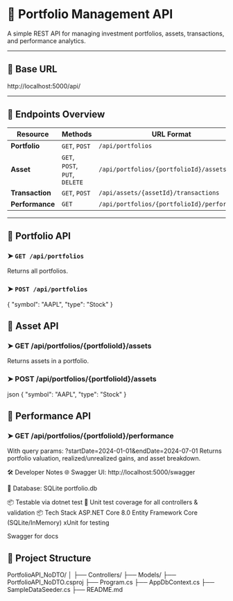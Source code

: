# 📘 Portfolio Management API

A simple REST API for managing investment portfolios, assets, transactions, and performance analytics.

---

## 🔗 Base URL
http://localhost:5000/api/

---

## 📂 Endpoints Overview

| Resource     | Methods               | URL Format                                |
|--------------|------------------------|--------------------------------------------|
| **Portfolio**    | `GET`, `POST`        | `/api/portfolios`                         |
| **Asset**        | `GET`, `POST`, `PUT`, `DELETE` | `/api/portfolios/{portfolioId}/assets` |
| **Transaction**  | `GET`, `POST`        | `/api/assets/{assetId}/transactions`      |
| **Performance**  | `GET`                | `/api/portfolios/{portfolioId}/performance` |

---

## 📁 Portfolio API

### ➤ `GET /api/portfolios`

Returns all portfolios.

### ➤ `POST /api/portfolios`

{
  "symbol": "AAPL",
  "type": "Stock"
}

## 📁 Asset API
### ➤ GET /api/portfolios/{portfolioId}/assets
Returns assets in a portfolio.

### ➤ POST /api/portfolios/{portfolioId}/assets
json
{
  "symbol": "AAPL",
  "type": "Stock"
}

## 📁  Performance API
### ➤ GET /api/portfolios/{portfolioId}/performance
With query params:
?startDate=2024-01-01&endDate=2024-07-01
Returns portfolio valuation, realized/unrealized gains, and asset breakdown.

🛠️ Developer Notes
🌐 Swagger UI: http://localhost:5000/swagger

💾 Database: SQLite portfolio.db

📦 Testable via dotnet test
🧪 Unit test coverage for all controllers & validation
📦 Tech Stack
ASP.NET Core 8.0
Entity Framework Core (SQLite/InMemory)
xUnit for testing

Swagger for docs
## 📁 Project Structure

PortfolioAPI_NoDTO/
│
├── Controllers/
├── Models/
├── PortfolioAPI_NoDTO.csproj
├── Program.cs
├── AppDbContext.cs
├── SampleDataSeeder.cs
├── README.md



